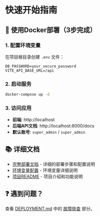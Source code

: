 # 快速开始指南

## 🚀 使用Docker部署（3步完成）

### 1. 配置环境变量

在项目根目录创建 `.env` 文件：

```env
DB_PASSWORD=your_secure_password
VITE_API_BASE_URL=/api
```

### 2. 启动服务

```bash
docker-compose up -d
```

### 3. 访问应用

- **前端**: http://localhost
- **后端API文档**: http://localhost:8000/docs
- **默认账号**: `super_admin` / `super_admin`

## 📚 详细文档

- [完整部署文档](./DEPLOYMENT.md) - 详细的部署步骤和配置说明
- [环境变量配置](./ENV_CONFIG.md) - 环境变量详细说明
- [项目README](./README.md) - 项目介绍和功能说明

## ❓ 遇到问题？

查看 [DEPLOYMENT.md](./DEPLOYMENT.md) 中的 [故障排查](#故障排查) 部分。

